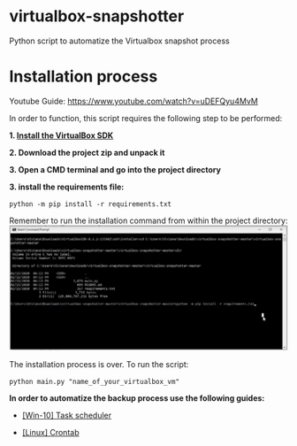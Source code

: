 # virtualbox-snapshotter
Python script to automatize the Virtualbox snapshot process

# Installation process
Youtube Guide: https://www.youtube.com/watch?v=uDEFQyu4MvM
 
In order to function, this script requires the following step to be performed:

**1. [Install the VirtualBox SDK](VirtualBox-SDK/README.md)** 

**2. Download the project zip and unpack it**

**3. Open a CMD terminal and go into the project directory**

**3.  install the requirements file:**
```
python -m pip install -r requirements.txt
```
Remember to run the installation command from within the project directory:
![](guide-images/requirements.png?raw=true "Requirements")


The installation process is over. To run the script:
```
python main.py "name_of_your_virtualbox_vm"
```


**In order to automatize the backup process use the following guides:**

* [[Win-10] Task scheduler]([https://www.windowscentral.com/how-create-automated-task-using-task-scheduler-windows-10](https://www.windowscentral.com/how-create-automated-task-using-task-scheduler-windows-10))

* [[Linux] Crontab](https://askubuntu.com/questions/2368/how-do-i-set-up-a-cron-job)